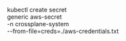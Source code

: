 kubectl create secret \
generic aws-secret \
-n crossplane-system \
--from-file=creds=./aws-credentials.txt